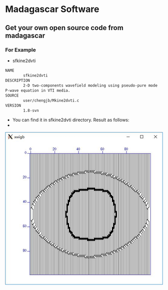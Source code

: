 # Madagascar Software
## Get your own open source code from madagascar
### For Example
* sfkine2dvti
```shell
NAME
        sfkine2dvti
DESCRIPTION
        2-D two-components wavefield modeling using pseudo-pure mode P-wave equation in VTI media.
SOURCE
        user/chengjb/Mkine2dvti.c
VERSION
        1.8-svn
```
* You can find it in sfkine2dvti directory. Result as follows:
* 
![](sfkine2dvti/snap.jpg)
